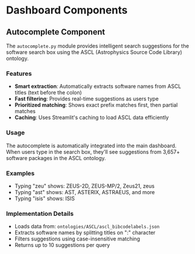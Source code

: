 # Dashboard Components

## Autocomplete Component

The `autocomplete.py` module provides intelligent search suggestions for the software search box using the ASCL (Astrophysics Source Code Library) ontology.

### Features

- **Smart extraction**: Automatically extracts software names from ASCL titles (text before the colon)
- **Fast filtering**: Provides real-time suggestions as users type
- **Prioritized matching**: Shows exact prefix matches first, then partial matches
- **Caching**: Uses Streamlit's caching to load ASCL data efficiently

### Usage

The autocomplete is automatically integrated into the main dashboard. When users type in the search box, they'll see suggestions from 3,657+ software packages in the ASCL ontology.

### Examples

- Typing "zeu" shows: ZEUS-2D, ZEUS-MP/2, Zeus21, zeus
- Typing "ast" shows: AST, ASTERIX, ASTRAEUS, and more
- Typing "isis" shows: ISIS

### Implementation Details

- Loads data from: `ontologies/ASCL/ascl_bibcodelabels.json`
- Extracts software names by splitting titles on ":" character
- Filters suggestions using case-insensitive matching
- Returns up to 10 suggestions per query
